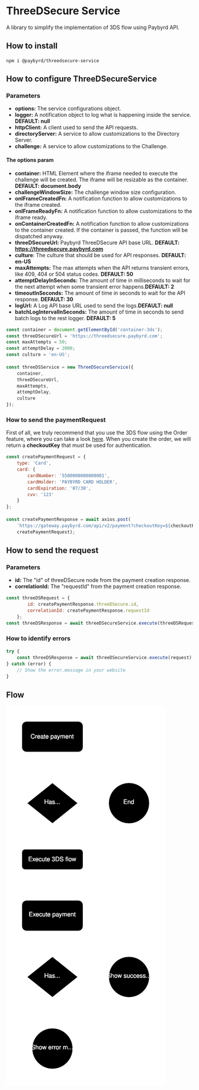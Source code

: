 # ThreeDSecure Service

A library to simplify the implementation of 3DS flow using Paybyrd API.

## How to install

```npm i @paybyrd/threedsecure-service```

## How to configure ThreeDSecureService

### Parameters

* **options:** The service configurations object.
* **logger:** A notification object to log what is happening inside the service. **DEFAULT: null**
* **httpClient:** A client used to send the API requests.
* **directoryServer:** A service to allow customizations to the Directory Server.
* **challenge:** A service to allow customizations to the Challenge.

#### The options param

* **container:** HTML Element where the iframe needed to execute the challenge will be created. The iframe will be resizable as the container. 
**DEFAULT: document.body**
* **challengeWindowSize:** The challenge window size configuration.
* **onIFrameCreatedFn:** A notification function to allow customizations to the iframe created.
* **onIFrameReadyFn:** A notification function to allow customizations to the iframe ready.
* **onContainerCreatedFn:** A notification function to allow customizations to the container created. If the container is passed, the function will be dispatched anyway.
* **threeDSecureUrl:** Paybyrd ThreeDSecure API base URL. **DEFAULT: https://threedsecure.paybyrd.com**
* **culture**: The culture that should be used for API responses. **DEFAULT: en-US**
* **maxAttempts:** The max attempts when the API returns transient errors, like 409, 404 or 504 status codes. **DEFAULT: 50**
* **attemptDelayInSeconds:** The amount of time in milliseconds to wait for the next attempt when some transient error happens.**DEFAULT: 2**
* **timeoutInSeconds:** The amount of time in seconds to wait for the API response. **DEFAULT: 30**
* **logUrl:** A Log API base URL used to send the logs.**DEFAULT: null**
* **batchLogIntervalInSeconds:** The amount of time in seconds to send batch logs to the rest logger. **DEFAULT: 5**


```js
const container = document.getElementById('container-3ds');
const threeDSecureUrl = 'https://threedsecure.paybyrd.com';
const maxAttempts = 50;
const attemptDelay = 2000;
const culture = 'en-US';

const threeDSService = new ThreeDSecureService({
    container,
    threeDSecureUrl,
    maxAttempts,
    attemptDelay,
    culture
});
```

### How to send the paymentRequest

First of all, we truly recommend that you use the 3DS flow using the Order feature, where you can take a look [here](https://docs.paybyrd.com/docs/hosted-form-v2). When you create the order, we will return a **checkoutKey** that must be used for authentication.

```js
const createPaymentRequest = {
    type: 'Card',
    card: {
        cardNumber: '5500000000000001',
        cardHolder: 'PAYBYRD CARD HOLDER',
        cardExpiration: '07/30',
        cvv: '123'
    }
};

const createPaymentResponse = await axios.post(
    `https://gateway.paybyrd.com/api/v2/payment?checkoutKey=${checkoutKey}`,
    createPaymentRequest);
```

## How to send the request

### Parameters
* **id:** The "id" of threeDSecure node from the payment creation response.
* **correlationId:** The "requestId" from the payment creation response.

```js
const threeDSRequest = {
        id: createPaymentResponse.threeDSecure.id,
        correlationId: createPaymentResponse.requestId
    };
const threeDSResponse = await threeDSecureService.execute(threeDSRequest);
```

### How to identify errors

```js
try {
    const threeDSResponse = await threeDSecureService.execute(request);
} catch (error) {
    // Show the error.message in your website
}
```

## Flow

![3DS flow](./images/3DS-flow.svg)